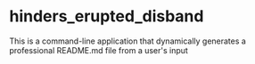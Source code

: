 # hinders_erupted_disband
This is a command-line application that dynamically generates a professional README.md file from a user's input
